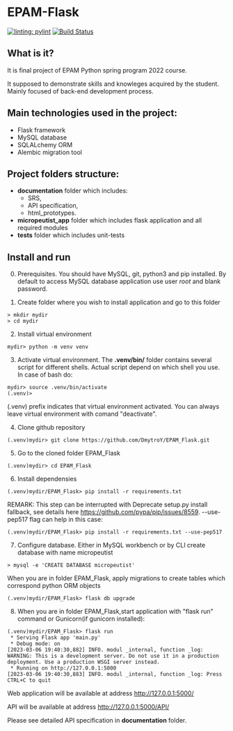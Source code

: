 # EPAM-Flask

[![linting: pylint](https://img.shields.io/badge/linting-pylint-yellowgreen)](https://github.com/PyCQA/pylint)
[![Build Status](https://app.travis-ci.com/DmytroY/EPAM_Flask.svg?branch=main)](https://app.travis-ci.com/DmytroY/EPAM_Flask)



## What is it? 
It is final project of EPAM Python spring program 2022 course.

It supposed to demonstrate skills and knowleges acquired by the student. Mainly focused of back-end development process.

## Main technologies used in the project:
- Flask framework
- MySQL database
- SQLALchemy ORM
- Alembic migration tool

## Project folders structure:
- **documentation** folder which includes:
  - SRS, 
  - API specification,
  - html_prototypes.
- **micropeutist_app** folder which includes flask application and all required modules
- **tests** folder which includes unit-tests

## Install and run

0. Prerequisites. You should have MySQL, git, python3 and pip installed. By default to access MySQL database application use user *root* and blank password.

1. Create folder where you wish to install application and go to this folder
```
> mkdir mydir
> cd mydir
```

2. Install virtual environment
```
mydir> python -m venv venv
```

3. Activate virtual environment. The **.venv/bin/** folder contains several script for different shells. Actual script depend on which shell you use. In case of bash do:
```
mydir> source .venv/bin/activate
(.venv)>
```
(.venv) prefix indicates that virtual environment activated. You can always leave virtual environment with comand "deactivate".

4. Clone github repository
```
(.venv)mydir> git clone https://github.com/DmytroY/EPAM_Flask.git
```

5. Go to the cloned folder EPAM_Flask
```
(.venv)mydir> cd EPAM_Flask
``` 
 
6. Install dependensies
```
(.venv)mydir/EPAM_Flask> pip install -r requirements.txt
```
REMARK: This step can be interrupted with Deprecate setup.py install fallback, see details here https://github.com/pypa/pip/issues/8559. --use-pep517 flag can help in this case:
```
(.venv)mydir/EPAM_Flask> pip install -r requirements.txt --use-pep517
```

7. Configure database.
Either in MySQL workbench or by CLI create database with name micropeutist
```
> mysql -e 'CREATE DATABASE micropeutist'
```
When you are in folder EPAM_Flask, apply migrations to create tables which correspond python ORM objects
```
(.venv)mydir/EPAM_Flask> flask db upgrade
```

8. When you are in folder EPAM_Flask,start application with "flask run" command or Gunicorn(if gunicorn installed):
```
(.venv)mydir/EPAM_Flask> flask run                      
 * Serving Flask app 'main.py'
 * Debug mode: on
[2023-03-06 19:40:30,882] INFO. modul _internal, function _log: WARNING: This is a development server. Do not use it in a production deployment. Use a production WSGI server instead.
 * Running on http://127.0.0.1:5000
[2023-03-06 19:40:30,883] INFO. modul _internal, function _log: Press CTRL+C to quit
```
Web application will be available at address http://127.0.0.1:5000/

API will be available at address http://127.0.0.1:5000/API/

Please see detailed API specification in **documentation** folder.
